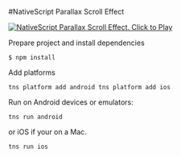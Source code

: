 #NativeScript Parallax Scroll Effect


[![NativeScript Parallax Scroll Effect. Click to Play](https://img.youtube.com/vi/sR_Ku7dsm2c/0.jpg)](https://www.youtube.com/embed/sR_Ku7dsm2c)

Prepare project and install dependencies

`$ npm install`

Add platforms

`tns platform add android
tns platform add ios`

Run on Android devices or emulators:

`tns run android`

or iOS if your on a Mac.

`tns run ios`


